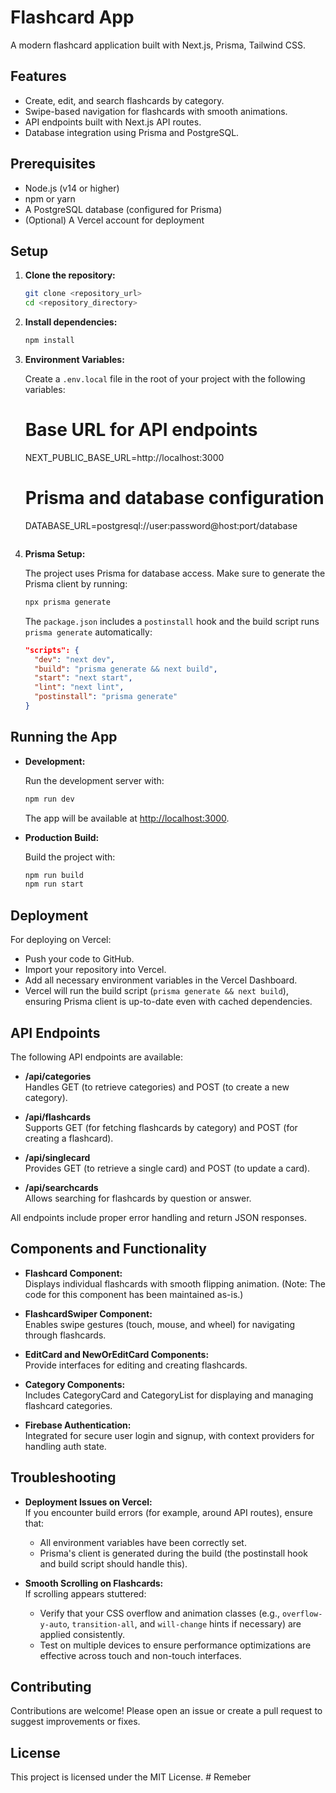 # Flashcard App

A modern flashcard application built with Next.js, Prisma, Tailwind CSS.

## Features

- Create, edit, and search flashcards by category.
- Swipe-based navigation for flashcards with smooth animations.
- API endpoints built with Next.js API routes.
- Database integration using Prisma and PostgreSQL.

## Prerequisites

- Node.js (v14 or higher)
- npm or yarn
- A PostgreSQL database (configured for Prisma)
- (Optional) A Vercel account for deployment

## Setup

1. **Clone the repository:**

   ```bash
   git clone <repository_url>
   cd <repository_directory>
   ```

2. **Install dependencies:**

   ```bash
   npm install
   ```

3. **Environment Variables:**

   Create a `.env.local` file in the root of your project with the following variables:

   
   # Base URL for API endpoints
   NEXT_PUBLIC_BASE_URL=http://localhost:3000

   # Prisma and database configuration
   DATABASE_URL=postgresql://user:password@host:port/database
   ```

4. **Prisma Setup:**

   The project uses Prisma for database access. Make sure to generate the Prisma client by running:

   ```bash
   npx prisma generate
   ```

   The `package.json` includes a `postinstall` hook and the build script runs `prisma generate` automatically:

   ```json
   "scripts": {
     "dev": "next dev",
     "build": "prisma generate && next build",
     "start": "next start",
     "lint": "next lint",
     "postinstall": "prisma generate"
   }
   ```

## Running the App

- **Development:**

  Run the development server with:

  ```bash
  npm run dev
  ```

  The app will be available at [http://localhost:3000](http://localhost:3000).

- **Production Build:**

  Build the project with:

  ```bash
  npm run build
  npm run start
  ```

## Deployment

For deploying on Vercel:

- Push your code to GitHub.
- Import your repository into Vercel.
- Add all necessary environment variables in the Vercel Dashboard.
- Vercel will run the build script (`prisma generate && next build`), ensuring Prisma client is up-to-date even with cached dependencies.

## API Endpoints

The following API endpoints are available:

- **/api/categories**  
  Handles GET (to retrieve categories) and POST (to create a new category).

- **/api/flashcards**  
  Supports GET (for fetching flashcards by category) and POST (for creating a flashcard).

- **/api/singlecard**  
  Provides GET (to retrieve a single card) and POST (to update a card).

- **/api/searchcards**  
  Allows searching for flashcards by question or answer.

All endpoints include proper error handling and return JSON responses.

## Components and Functionality

- **Flashcard Component:**  
  Displays individual flashcards with smooth flipping animation. (Note: The code for this component has been maintained as-is.)

- **FlashcardSwiper Component:**  
  Enables swipe gestures (touch, mouse, and wheel) for navigating through flashcards.

- **EditCard and NewOrEditCard Components:**  
  Provide interfaces for editing and creating flashcards.

- **Category Components:**  
  Includes CategoryCard and CategoryList for displaying and managing flashcard categories.

- **Firebase Authentication:**  
  Integrated for secure user login and signup, with context providers for handling auth state.

## Troubleshooting

- **Deployment Issues on Vercel:**  
  If you encounter build errors (for example, around API routes), ensure that:
  
  - All environment variables have been correctly set.
  - Prisma's client is generated during the build (the postinstall hook and build script should handle this).

- **Smooth Scrolling on Flashcards:**  
  If scrolling appears stuttered:
  
  - Verify that your CSS overflow and animation classes (e.g., `overflow-y-auto`, `transition-all`, and `will-change` hints if necessary) are applied consistently.
  - Test on multiple devices to ensure performance optimizations are effective across touch and non-touch interfaces.

## Contributing

Contributions are welcome! Please open an issue or create a pull request to suggest improvements or fixes.

## License

This project is licensed under the MIT License.
#   R e m e b e r 
 
 